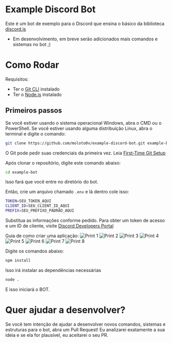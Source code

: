 # Example Discord Bot
Este é um bot de exemplo para o Discord que ensina o básico da biblioteca [discord.js](https://npmjs.com/package/discord.js)
- Em desenvolvimento, em breve serão adicionados mais comandos e sistemas no bot ;)

# Como Rodar
Requisitos:
- Ter o [Git CLI](https://git-scm.com) instalado
- Ter o [Node.js](https://nodejs.org) instalado

## Primeiros passos
Se você estiver usando o sistema operacional Windows, abra o CMD ou o PowerShell. Se você estiver usando alguma distribuição Linux, abra o terminal e digite o comando:
```sh
git clone https://github.com/moloto0v/example-discord-bot.git example-bot
```
O Git pode pedir suas credenciais da primeira vez. Leia [First-Time Git Setup](https://git-scm.com/book/en/v2/Getting-Started-First-Time-Git-Setup)

Após clonar o repositório, digite este comando abaixo:

```sh
cd example-bot
```
Isso fará que você entre no diretório do bot.

Então, crie um arquivo chamado `.env` e lá dentro cole isso:
```bash
TOKEN=SEU_TOKEN_AQUI
CLIENT_ID=SEU_CLIENT_ID_AQUI
PREFIX=SEU_PREFIXO_PADRÃO_AQUI
```
Substitua as informações conforme pedido. Para obter um token de acesso e um ID de cliente, visite [Discord Developers Portal](https://discord.com/developers/applications)

Guia de como criar uma aplicação:
![Print 1](https://cdn.discordapp.com/attachments/920325637804261377/920327520858030110/unknown.png)
![Print 2](https://cdn.discordapp.com/attachments/920325637804261377/920328374935765002/unknown.png)
![Print 3](https://cdn.discordapp.com/attachments/920325637804261377/920328495492628530/unknown.png)
![Print 4](https://cdn.discordapp.com/attachments/920325637804261377/920328884036190288/unknown.png)
![Print 5](https://cdn.discordapp.com/attachments/920325637804261377/920329112210505778/unknown.png)
![Print 6](https://cdn.discordapp.com/attachments/920325637804261377/920329849019695114/unknown.png)
![Print 7](https://cdn.discordapp.com/attachments/920325637804261377/920330380278640660/unknown.png)
![Print 8](https://cdn.discordapp.com/attachments/920325637804261377/920330767215784007/unknown.png)

Digite os comandos abaixo:
```sh
npm install
```
Isso irá instalar as dependências necessárias

```sh
node .
```
E isso iniciará o BOT.

# Quer ajudar a desenvolver?
Se você tem intenção de ajudar a desenvolver novos comandos, sistemas e estruturas para o bot, abra um Pull Request!
Eu analizarei exatamente a sua ideia e se ela for plausível, eu aceitarei o seu PR.
